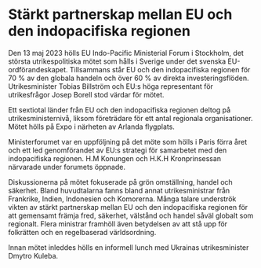 # Stärkt partnerskap mellan EU och den indopacifiska regionen

Den 13 maj 2023 hölls EU Indo\-Pacific Ministerial Forum i Stockholm, det största utrikespolitiska mötet som hålls i Sverige under det svenska EU\-ordförandeskapet. Tillsammans står EU och den indopacifiska regionen för 70 % av den globala handeln och över 60 % av direkta investeringsflöden. Utrikesminister Tobias Billström och EU:s höga representant för utrikesfrågor Josep Borell stod värdar för mötet.


Ett sextiotal länder från EU och den indopacifiska regionen deltog på utrikesministernivå, liksom företrädare för ett antal regionala organisationer. Mötet hölls på Expo i närheten av Arlanda flygplats.

Ministerforumet var en uppföljning på det möte som hölls i Paris förra året och ett led genomförandet av EU:s strategi för samarbetet med den indopacifiska regionen. H.M Konungen och H.K.H Kronprinsessan närvarade under forumets öppnade.

Diskussionerna på mötet fokuserade på grön omställning, handel och säkerhet. Bland huvudtalarna fanns bland annat utrikesministrar från Frankrike, Indien, Indonesien och Komorerna. Många talare underströk vikten av stärkt partnerskap mellan EU och den indopacifiska regionen för att gemensamt främja fred, säkerhet, välstånd och handel såväl globalt som regionalt. Flera ministrar framhöll även betydelsen av att stå upp för folkrätten och en regelbaserad världsordning.

Innan mötet inleddes hölls en informell lunch med Ukrainas utrikesminister Dmytro Kuleba.
